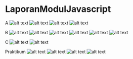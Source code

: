 # LaporanModulJavascript
A
![alt text](https://github.com/rashadandredi/LaporanModulJavascript/blob/master/hasil/A1.PNG)
![alt text](https://github.com/rashadandredi/LaporanModulJavascript/blob/master/hasil/A2.PNG)
![alt text](https://github.com/rashadandredi/LaporanModulJavascript/blob/master/hasil/A3.PNG)
![alt text](https://github.com/rashadandredi/LaporanModulJavascript/blob/master/hasil/A4.PNG)

B
![alt text](https://github.com/rashadandredi/LaporanModulJavascript/blob/master/hasil/B1.PNG)
![alt text](https://github.com/rashadandredi/LaporanModulJavascript/blob/master/hasil/B2.PNG)
![alt text](https://github.com/rashadandredi/LaporanModulJavascript/blob/master/hasil/B3.PNG)
![alt text](https://github.com/rashadandredi/LaporanModulJavascript/blob/master/hasil/B4.PNG)
![alt text](https://github.com/rashadandredi/LaporanModulJavascript/blob/master/hasil/B5.PNG)
![alt text](https://github.com/rashadandredi/LaporanModulJavascript/blob/master/hasil/B6.PNG)

C
![alt text](https://github.com/rashadandredi/LaporanModulJavascript/blob/master/hasil/C1.PNG)
![alt text](https://github.com/rashadandredi/LaporanModulJavascript/blob/master/hasil/C2.PNG)

Praktikum
![alt text](https://github.com/rashadandredi/LaporanModulJavascript/blob/master/hasil/P11.PNG)
![alt text](https://github.com/rashadandredi/LaporanModulJavascript/blob/master/hasil/P12.PNG)
![alt text](https://github.com/rashadandredi/LaporanModulJavascript/blob/master/hasil/P21.PNG)
![alt text](https://github.com/rashadandredi/LaporanModulJavascript/blob/master/hasil/P22.PNG)
